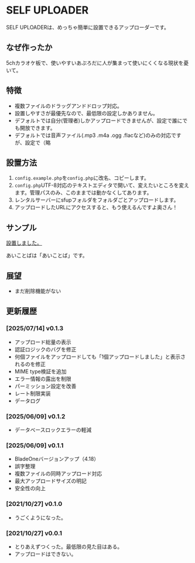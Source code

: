 # SELF UPLOADER

SELF UPLOADERは、めっちゃ簡単に設置できるアップローダーです。

## なぜ作ったか

5chカラオケ板で、使いやすいあぷろだに人が集まって使いにくくなる現状を憂いて。

## 特徴

- 複数ファイルのドラッグアンドドロップ対応。
- 設置しやすさが最優先なので、最低限の設定しかありません。
- デフォルトでは自分(管理者)しかアップロードできませんが、設定で誰にでも開放できます。
- デフォルトでは音声ファイル(.mp3 .m4a .ogg .flacなど)のみの対応ですが、設定で（略

## 設置方法

1. `config.example.php`を`config.php`に改名、コピーします。
2. `config.php`UTF-8対応のテキストエディタで開いて、変えたいところを変えます。管理パスのみ、このままでは動かなくしてあります。
3. レンタルサーバーにsfupフォルダをフォルダごとアップロードします。
4. アップロードしたURLにアクセスすると、もう使えるんですよ奥さん！

## サンプル

[設置しました。](https://upload.sakots.red/)

あいことばは「あいことば」です。

## 展望

- まだ削除機能がない

## 更新履歴

### [2025/07/14] v0.1.3

- アップロード総量の表示
- 認証ロジックのバグを修正
- 何個ファイルをアップロードしても「1個アップロードしました」と表示されるのを修正
- MIME type検証を追加
- エラー情報の露出を制限
- パーミッション設定を改善
- レート制限実装
- データログ

### [2025/06/09] v0.1.2

- データベースロックエラーの軽減

### [2025/06/09] v0.1.1

- BladeOneバージョンアップ（4.18）
- 誤字整理
- 複数ファイルの同時アップロード対応
- 最大アップロードサイズの明記
- 安全性の向上

### [2021/10/27] v0.1.0

- うごくようになった。

### [2021/10/27] v0.0.1

- とりあえずつくった。最低限の見た目はある。
- アップロードはできない。

